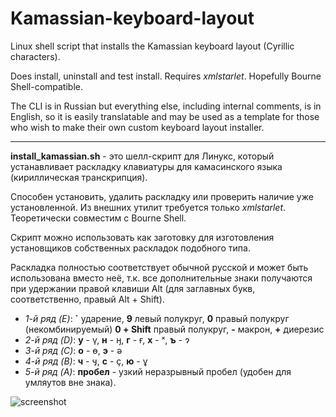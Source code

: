 # Kamassian-keyboard-layout

Linux shell script that installs the Kamassian keyboard layout (Cyrillic characters).

Does install, uninstall and test install. Requires *xmlstarlet*. Hopefully Bourne Shell-compatible.

The CLI is in Russian but everything else, including internal comments, is in English, so it is easily translatable and may be used as a template for those who wish to make their own custom keyboard layout installer.

---

**install_kamassian.sh** - это шелл-скрипт для Линукс, который устанавливает раскладку клавиатуры для камасинского языка (кириллическая транскрипция).

Способен установить, удалить раскладку или проверить наличие уже установленной. Из внешних утилит требуется только *xmlstarlet*. Теоретически совместим с Bourne Shell.

Скрипт можно использовать как заготовку для изготовления установщиков собственных раскладок подобного типа.

Раскладка полностью соответствует обычной русской и может быть использована вместо неё, т.к. все дополнительные знаки получаются при удержании правой клавиши Alt (для заглавных букв, соответственно, правый Alt + Shift).

* *1-й ряд (E)*: **`** ударение, **9** левый полукруг, **0** правый полукруг (некомбинируемый) **0 + Shift** правый полукруг, **-** макрон, **+** диерезис
* *2-й ряд (D)*: **у** - ү, **н** - ӈ, **г** - ғ, **х** - ˣ, **ъ** - ɂ
* *3-й ряд (C)*: **о** - ө, **э** - ә
* *4-й ряд (B)*: **ч** - ӌ, **c** - ҫ, **ю** - ұ
* *5-й ряд (A)*: **пробел** - узкий неразрывный пробел (удобен для умляутов вне знака).

![screenshot](https://github.com/Efenstor/Kamassian-keyboard-layout/assets/11175574/4bf19784-8194-492e-989d-318c53515847)

